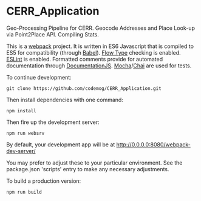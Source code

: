# CERR_Application

Geo-Processing Pipeline for CERR.  Geocode Addresses and Place Look-up via Point2Place API.  Compiling Stats.

This is a [webpack](https://webpack.github.io/) project.  It is written in ES6 Javascript that is compiled to ES5 for compatibility (through [Babel](https://babeljs.io/)).  [Flow Type](https://flowtype.org/) checking is enabled.  [ESLint](http://eslint.org/) is enabled.  Formatted comments provide for automated documentation through [DocumentationJS](http://documentation.js.org/).  [Mocha](https://mochajs.org/)/[Chai](http://chaijs.com/) are used for tests.


To continue development:  

```
git clone https://github.com/codemog/CERR_Application.git
```

Then install dependencies with one command:

```
npm install
```

Then fire up the development server:

```
npm run websrv
```

By default, your development app will be at http://0.0.0.0:8080/webpack-dev-server/

You may prefer to adjust these to your particular environment.  See the package.json 'scripts' entry to make any necessary adjustments.

To build a production version:

```
npm run build
```

